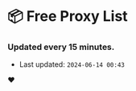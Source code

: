 # :package: Free Proxy List
### Updated every 15 minutes.

- Last updated: `2024-06-14 00:43`

:heart:
